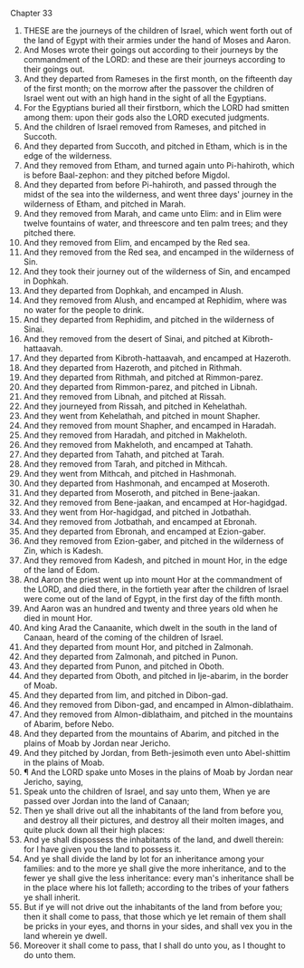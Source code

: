 

Chapter 33

1. THESE are the journeys of the children of Israel, which went forth out of the land of Egypt with their armies under the hand of Moses and Aaron.
2. And Moses wrote their goings out according to their journeys by the commandment of the LORD: and these are their journeys according to their goings out.
3. And they departed from Rameses in the first month, on the fifteenth day of the first month; on the morrow after the passover the children of Israel went out with an high hand in the sight of all the Egyptians.
4. For the Egyptians buried all their firstborn, which the LORD had smitten among them: upon their gods also the LORD executed judgments.
5. And the children of Israel removed from Rameses, and pitched in Succoth.
6. And they departed from Succoth, and pitched in Etham, which is in the edge of the wilderness.
7. And they removed from Etham, and turned again unto Pi-hahiroth, which is before Baal-zephon: and they pitched before Migdol.
8. And they departed from before Pi-hahiroth, and passed through the midst of the sea into the wilderness, and went three days' journey in the wilderness of Etham, and pitched in Marah.
9. And they removed from Marah, and came unto Elim: and in Elim were twelve fountains of water, and threescore and ten palm trees; and they pitched there.
10. And they removed from Elim, and encamped by the Red sea.
11. And they removed from the Red sea, and encamped in the wilderness of Sin.
12. And they took their journey out of the wilderness of Sin, and encamped in Dophkah.
13. And they departed from Dophkah, and encamped in Alush.
14. And they removed from Alush, and encamped at Rephidim, where was no water for the people to drink.
15. And they departed from Rephidim, and pitched in the wilderness of Sinai.
16. And they removed from the desert of Sinai, and pitched at Kibroth-hattaavah.
17. And they departed from Kibroth-hattaavah, and encamped at Hazeroth.
18. And they departed from Hazeroth, and pitched in Rithmah.
19. And they departed from Rithmah, and pitched at Rimmon-parez.
20. And they departed from Rimmon-parez, and pitched in Libnah.
21. And they removed from Libnah, and pitched at Rissah.
22. And they journeyed from Rissah, and pitched in Kehelathah.
23. And they went from Kehelathah, and pitched in mount Shapher.
24. And they removed from mount Shapher, and encamped in Haradah.
25. And they removed from Haradah, and pitched in Makheloth.
26. And they removed from Makheloth, and encamped at Tahath.
27. And they departed from Tahath, and pitched at Tarah.
28. And they removed from Tarah, and pitched in Mithcah.
29. And they went from Mithcah, and pitched in Hashmonah.
30. And they departed from Hashmonah, and encamped at Moseroth.
31. And they departed from Moseroth, and pitched in Bene-jaakan.
32. And they removed from Bene-jaakan, and encamped at Hor-hagidgad.
33. And they went from Hor-hagidgad, and pitched in Jotbathah.
34. And they removed from Jotbathah, and encamped at Ebronah.
35. And they departed from Ebronah, and encamped at Ezion-gaber.
36. And they removed from Ezion-gaber, and pitched in the wilderness of Zin, which is Kadesh.
37. And they removed from Kadesh, and pitched in mount Hor, in the edge of the land of Edom.
38. And Aaron the priest went up into mount Hor at the commandment of the LORD, and died there, in the fortieth year after the children of Israel were come out of the land of Egypt, in the first day of the fifth month.
39. And Aaron was an hundred and twenty and three years old when he died in mount Hor.
40. And king Arad the Canaanite, which dwelt in the south in the land of Canaan, heard of the coming of the children of Israel.
41. And they departed from mount Hor, and pitched in Zalmonah.
42. And they departed from Zalmonah, and pitched in Punon.
43. And they departed from Punon, and pitched in Oboth.
44. And they departed from Oboth, and pitched in Ije-abarim, in the border of Moab.
45. And they departed from Iim, and pitched in Dibon-gad.
46. And they removed from Dibon-gad, and encamped in Almon-diblathaim.
47. And they removed from Almon-diblathaim, and pitched in the mountains of Abarim, before Nebo.
48. And they departed from the mountains of Abarim, and pitched in the plains of Moab by Jordan near Jericho.
49. And they pitched by Jordan, from Beth-jesimoth even unto Abel-shittim in the plains of Moab.
50. ¶ And the LORD spake unto Moses in the plains of Moab by Jordan near Jericho, saying,
51. Speak unto the children of Israel, and say unto them, When ye are passed over Jordan into the land of Canaan;
52. Then ye shall drive out all the inhabitants of the land from before you, and destroy all their pictures, and destroy all their molten images, and quite pluck down all their high places:
53. And ye shall dispossess the inhabitants of the land, and dwell therein: for I have given you the land to possess it.
54. And ye shall divide the land by lot for an inheritance among your families: and to the more ye shall give the more inheritance, and to the fewer ye shall give the less inheritance: every man's inheritance shall be in the place where his lot falleth; according to the tribes of your fathers ye shall inherit.
55. But if ye will not drive out the inhabitants of the land from before you; then it shall come to pass, that those which ye let remain of them shall be pricks in your eyes, and thorns in your sides, and shall vex you in the land wherein ye dwell.
56. Moreover it shall come to pass, that I shall do unto you, as I thought to do unto them.

